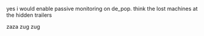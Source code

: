 yes i would enable passive monitoring on de_pop.  think the lost machines at the hidden trailers

zaza zug zug
